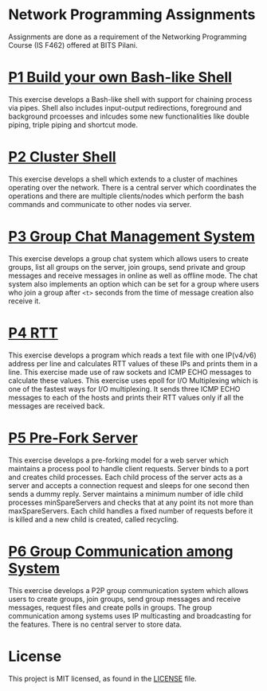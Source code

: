 # Network Programming Assignments


Assignments are done as a requirement of the Networking Programming Course (IS F462) offered at BITS Pilani.

# [P1 Build your own Bash-like Shell](./P1/)

This exercise develops a Bash-like shell with support for chaining process via pipes. Shell also includes input-output redirections, foreground and background prcoesses and inlcudes some new functionalities like double piping, triple piping and shortcut mode.

# [P2 Cluster Shell](./P2/)

This exercise develops a shell which extends to a cluster of machines operating over the network. There is a central server which coordinates the operations and there are multiple clients/nodes which perform the bash commands and communicate to other nodes via server.

# [P3 Group Chat Management System](./P3/)

This exercise develops a group chat system which allows users to create groups, list all groups on the server, join groups, send private and group messages and receive messages in online as well as offline mode. The chat system also implements an option which can be set for a group where users who join a group after `<t>` seconds from the time of message creation also receive it.

# [P4 RTT](./P4/)

This exercise develops a program which reads a text file with one IP(v4/v6) address per line and calculates RTT values of these IPs and prints them in a line. This exercise made use of raw sockets and ICMP ECHO messages to calculate these values. This exercise uses epoll for I/O Multiplexing which is one of the fastest ways for I/O multiplexing. It sends three ICMP ECHO messages to each of the hosts and prints their RTT values only if all the messages are received back.

# [P5 Pre-Fork Server](./P5/)

This exercise develops a pre-forking model for a web server which maintains a process pool to handle client requests. Server binds to a port and creates child processes. Each child process of the server acts as a server and accepts a connection request and sleeps for one second then sends a dummy reply. Server maintains a minimum number of idle child processes minSpareServers and checks that at any point its not more than maxSpareServers. Each child handles a fixed number of requests before it is killed and a new child is created, called recycling.

# [P6 Group Communication among System](./P6/)

This exercise develops a P2P group communication system which allows users to create groups, join groups, send group messages and receive messages, request files and create polls in groups. The group communication among systems uses IP multicasting and broadcasting for the features. There is no central server to store data.

# License

This project is MIT licensed, as found in the [LICENSE](./LICENSE) file.
